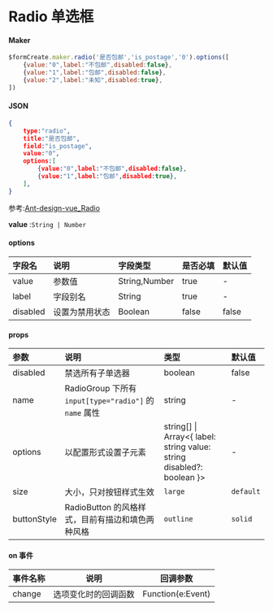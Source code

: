 # Radio 单选框

#### Maker
```js
$formCreate.maker.radio('是否包邮','is_postage','0').options([
    {value:"0",label:"不包邮",disabled:false},
    {value:"1",label:"包邮",disabled:false},
    {value:"2",label:"未知",disabled:true},
])
```

#### JSON
```json
{
    type:"radio",
    title:"是否包邮",
    field:"is_postage",
    value:"0",
    options:[
        {value:"0",label:"不包邮",disabled:false},
        {value:"1",label:"包邮",disabled:true},
    ],
}
```

参考:[Ant-design-vue_Radio](https://www.antdv.com/components/radio-cn/)

**value** :`String | Number`


#### options

| **字段名** | **说明** | **字段类型** | **是否必填** | **默认值** |
| :--- | :--- | :--- | :--- | :--- |
| value | 参数值 | String,Number | true | - |
| label | 字段别名 | String | true | - |
| disabled | 设置为禁用状态 | Boolean | false | false |

#### props

| 参数        | 说明                                                   | 类型                                                         | 默认值    |
| :---------- | :----------------------------------------------------- | :----------------------------------------------------------- | :-------- |
| disabled    | 禁选所有子单选器                                       | boolean                                                      | false     |
| name        | RadioGroup 下所有 `input[type="radio"]` 的 `name` 属性 | string                                                       | -         |
| options     | 以配置形式设置子元素                                   | string[] \| Array<{ label: string value: string disabled?: boolean }> | -         |
| size        | 大小，只对按钮样式生效                                 | `large` | `default` | `small`                                | `default` |
| buttonStyle | RadioButton 的风格样式，目前有描边和填色两种风格       | `outline` | `solid`                                          | `outline` |

#### on 事件

| 事件名称 | 说明                 | 回调参数          |
| -------- | -------------------- | ----------------- |
| change   | 选项变化时的回调函数 | Function(e:Event) |

